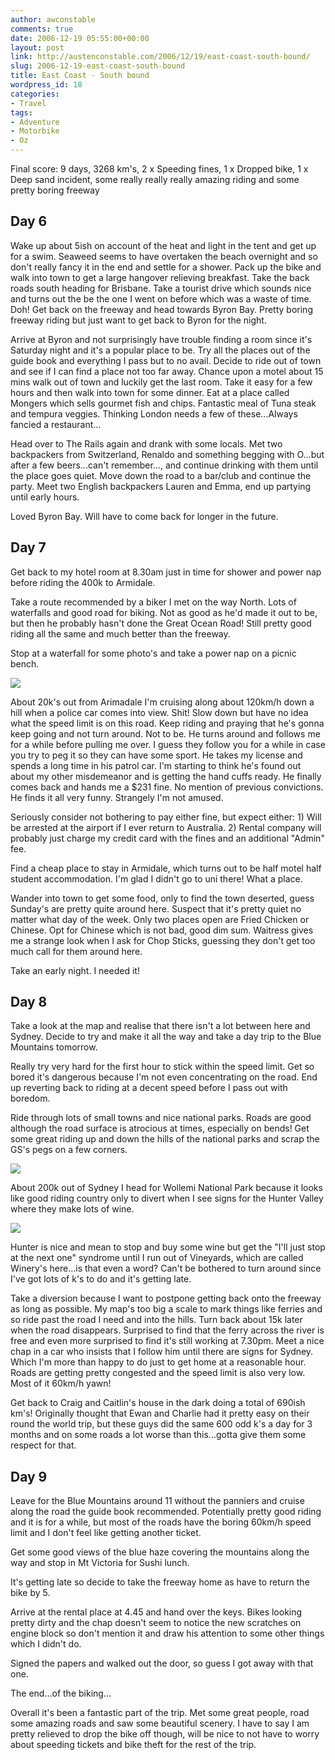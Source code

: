 ```yaml
---
author: awconstable
comments: true
date: 2006-12-19 05:55:00+00:00
layout: post
link: http://austenconstable.com/2006/12/19/east-coast-south-bound/
slug: 2006-12-19-east-coast-south-bound
title: East Coast - South bound
wordpress_id: 18
categories:
- Travel
tags:
- Adventure
- Motorbike
- Oz
---
```


Final score: 9 days, 3268 km's, 2 x Speeding fines, 1 x Dropped bike, 1 x Deep sand incident, some really really really amazing riding and some pretty boring freeway

## Day 6

Wake up about 5ish on account of the heat and light in the tent and get up for a swim. Seaweed seems to have overtaken the beach overnight and so don't really fancy it in the end and settle for a shower. Pack up the bike and walk into town to get a large hangover relieving breakfast. Take the back roads south heading for Brisbane. Take a tourist drive which sounds nice and turns out the be the one I went on before which was a waste of time. Doh! Get back on the freeway and head towards Byron Bay. Pretty boring freeway riding but just want to get back to Byron for the night.

Arrive at Byron and not surprisingly have trouble finding a room since it's Saturday night and it's a popular place to be. Try all the places out of the guide book and everything I pass but to no avail. Decide to ride out of town and see if I can find a place not too far away. Chance upon a motel about 15 mins walk out of town and luckily get the last room.
Take it easy for a few hours and then walk into town for some dinner.
Eat at a place called Mongers which sells gourmet fish and chips. Fantastic meal of Tuna steak and tempura veggies. Thinking London needs a few of these...Always fancied a restaurant...

Head over to The Rails again and drank with some locals. Met two backpackers from Switzerland, Renaldo and something begging with O...but after a few beers...can't remember..., and continue drinking with them until the place goes quiet. Move down the road to a bar/club and continue the party. Meet two English backpackers Lauren and Emma, end up partying until early hours.

Loved Byron Bay. Will have to come back for longer in the future.

## Day 7

Get back to my hotel room at 8.30am just in time for shower and power nap before riding the 400k to Armidale.

Take a route recommended by a biker I met on the way North. Lots of waterfalls and good road for biking. Not as good as he'd made it out to be, but then he probably hasn't done the Great Ocean Road! Still pretty good riding all the same and much better than the freeway.

Stop at a waterfall for some photo's and take a power nap on a picnic bench.

![](https://lh5.google.com/image/awconstable/RYckK2nesFI/AAAAAAAAAwY/F5WgQpVOOUM/s800/IMG_1664.jpg)

About 20k's out from Arimadale I'm cruising along about 120km/h down a hill when a police car comes into view. Shit! Slow down but have no idea what the speed limit is on this road. Keep riding and praying that he's gonna keep going and not turn around. Not to be. He turns around and follows me for a while before pulling me over. I guess they follow you for a while in case you try to peg it so they can have some sport.
He takes my license and spends a long time in his patrol car. I'm starting to think he's found out about my other misdemeanor and is getting the hand cuffs ready.
He finally comes back and hands me a $231 fine. No mention of previous convictions. He finds it all very funny. Strangely I'm not amused.

Seriously consider not bothering to pay either fine, but expect either: 1) Will be arrested at the airport if I ever return to Australia. 2) Rental company will probably just charge my credit card with the fines and an additional "Admin" fee.

Find a cheap place to stay in Armidale, which turns out to be half motel half student accommodation. I'm glad I didn't go to uni there! What a place.

Wander into town to get some food, only to find the town deserted, guess Sunday's are pretty quite around here. Suspect that it's pretty quiet no matter what day of the week. Only two places open are Fried Chicken or Chinese. Opt for Chinese which is not bad, good dim sum. Waitress gives me a strange look when I ask for Chop Sticks, guessing they don't get too much call for them around here.

Take an early night. I needed it!

## Day 8

Take a look at the map and realise that there isn't a lot between here and Sydney. Decide to try and make it all the way and take a day trip to the Blue Mountains tomorrow.

Really try very hard for the first hour to stick within the speed limit. Get so bored it's dangerous because I'm not even concentrating on the road. End up reverting back to riding at a decent speed before I pass out with boredom.

Ride through lots of small towns and nice national parks. Roads are good although the road surface is atrocious at times, especially on bends! Get some great riding up and down the hills of the national parks and scrap the GS's pegs on a few corners.

![](https://lh6.google.com/image/awconstable/RYclNGnesPI/AAAAAAAAAxo/PMJKBRUe7_w/s800/IMG_1674.jpg)

About 200k out of Sydney I head for Wollemi National Park because it looks like good riding country only to divert when I see signs for the Hunter Valley where they make lots of wine.

![](https://lh6.google.com/image/awconstable/RYcljGnesUI/AAAAAAAAAyQ/-F6XqqSN3OE/s800/IMG_1679.jpg)

Hunter is nice and mean to stop and buy some wine but get the "I'll just stop at the next one" syndrome until I run out of Vineyards, which are called Winery's here...is that even a word? Can't be bothered to turn around since I've got lots of k's to do and it's getting late.

Take a diversion because I want to postpone getting back onto the freeway as long as possible. My map's too big a scale to mark things like ferries and so ride past the road I need and into the hills. Turn back about 15k later when the road disappears.
Surprised to find that the ferry across the river is free and even more surprised to find it's still working at 7.30pm.
Meet a nice chap in a car who insists that I follow him until there are signs for Sydney. Which I'm more than happy to do just to get home at a reasonable hour.
Roads are getting pretty congested and the speed limit is also very low. Most of it 60km/h yawn!

Get back to Craig and Caitlin's house in the dark doing a total of 690ish km's! Originally thought that Ewan and Charlie had it pretty easy on their round the world trip, but these guys did the same 600 odd k's a day for 3 months and on some roads a lot worse than this...gotta give them some respect for that.

## Day 9

Leave for the Blue Mountains around 11 without the panniers and cruise along the road the guide book recommended. Potentially pretty good riding and it is for a while, but most of the roads have the boring 60km/h speed limit and I don't feel like getting another ticket.

Get some good views of the blue haze covering the mountains along the way and stop in Mt Victoria for Sushi lunch.

It's getting late so decide to take the freeway home as have to return the bike by 5.

Arrive at the rental place at 4.45 and hand over the keys. Bikes looking pretty dirty and the chap doesn't seem to notice the new scratches on engine block so don't mention it and draw his attention to some other things which I didn't do.

Signed the papers and walked out the door, so guess I got away with that one.

The end...of the biking...

Overall it's been a fantastic part of the trip. Met some great people, road some amazing roads and saw some beautiful scenery. I have to say I am pretty relieved to drop the bike off though, will be nice to not have to worry about speeding tickets and bike theft for the rest of the trip.
